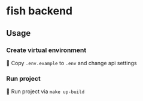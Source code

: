 # fish backend
## Usage

### Create virtual environment

🔑 Copy `.env.example` to `.env` and change api settings

### Run project

🚀 Run project via `make up-build`
